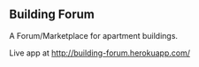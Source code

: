 ## Building Forum

A Forum/Marketplace for apartment buildings.

Live app at <http://building-forum.herokuapp.com/>



